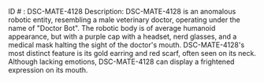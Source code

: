 ID # : DSC-MATE-4128
Description: DSC-MATE-4128 is an anomalous robotic entity, resembling a male veterinary doctor, operating under the name of "Doctor Bot". The robotic body is of average humanoid appearance, but with a purple cap with a headset, nerd glasses, and a medical mask halting the sight of the doctor's mouth. DSC-MATE-4128's most distinct feature is its gold earring and red scarf, often seen on its neck. Although lacking emotions, DSC-MATE-4128 can display a frightened expression on its mouth.